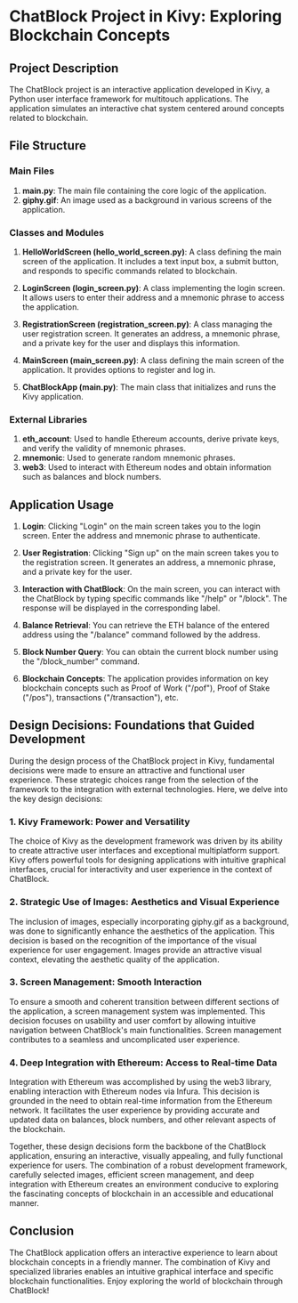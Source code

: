 # ChatBlock Project in Kivy: Exploring Blockchain Concepts

## Project Description

The ChatBlock project is an interactive application developed in Kivy, a Python user interface framework for multitouch applications. The application simulates an interactive chat system centered around concepts related to blockchain.

## File Structure

### Main Files

1.  **main.py**: The main file containing the core logic of the application.
2.  **giphy.gif**: An image used as a background in various screens of the application.

### Classes and Modules

1.  **HelloWorldScreen (hello_world_screen.py)**: A class defining the main screen of the application. It includes a text input box, a submit button, and responds to specific commands related to blockchain.
    
2.  **LoginScreen (login_screen.py)**: A class implementing the login screen. It allows users to enter their address and a mnemonic phrase to access the application.
    
3.  **RegistrationScreen (registration_screen.py)**: A class managing the user registration screen. It generates an address, a mnemonic phrase, and a private key for the user and displays this information.
    
4.  **MainScreen (main_screen.py)**: A class defining the main screen of the application. It provides options to register and log in.
    
5.  **ChatBlockApp (main.py)**: The main class that initializes and runs the Kivy application.
    

### External Libraries

1.  **eth_account**: Used to handle Ethereum accounts, derive private keys, and verify the validity of mnemonic phrases.
2.  **mnemonic**: Used to generate random mnemonic phrases.
3.  **web3**: Used to interact with Ethereum nodes and obtain information such as balances and block numbers.

## Application Usage

1.  **Login**: Clicking "Login" on the main screen takes you to the login screen. Enter the address and mnemonic phrase to authenticate.
    
2.  **User Registration**: Clicking "Sign up" on the main screen takes you to the registration screen. It generates an address, a mnemonic phrase, and a private key for the user.
    
3.  **Interaction with ChatBlock**: On the main screen, you can interact with the ChatBlock by typing specific commands like "/help" or "/block". The response will be displayed in the corresponding label.
    
4.  **Balance Retrieval**: You can retrieve the ETH balance of the entered address using the "/balance" command followed by the address.
    
5.  **Block Number Query**: You can obtain the current block number using the "/block_number" command.
    
6.  **Blockchain Concepts**: The application provides information on key blockchain concepts such as Proof of Work ("/pof"), Proof of Stake ("/pos"), transactions ("/transaction"), etc.
    

## Design Decisions: Foundations that Guided Development

During the design process of the ChatBlock project in Kivy, fundamental decisions were made to ensure an attractive and functional user experience. These strategic choices range from the selection of the framework to the integration with external technologies. Here, we delve into the key design decisions:

### 1. Kivy Framework: Power and Versatility

The choice of Kivy as the development framework was driven by its ability to create attractive user interfaces and exceptional multiplatform support. Kivy offers powerful tools for designing applications with intuitive graphical interfaces, crucial for interactivity and user experience in the context of ChatBlock.

### 2. Strategic Use of Images: Aesthetics and Visual Experience

The inclusion of images, especially incorporating giphy.gif as a background, was done to significantly enhance the aesthetics of the application. This decision is based on the recognition of the importance of the visual experience for user engagement. Images provide an attractive visual context, elevating the aesthetic quality of the application.

### 3. Screen Management: Smooth Interaction

To ensure a smooth and coherent transition between different sections of the application, a screen management system was implemented. This decision focuses on usability and user comfort by allowing intuitive navigation between ChatBlock's main functionalities. Screen management contributes to a seamless and uncomplicated user experience.

### 4. Deep Integration with Ethereum: Access to Real-time Data

Integration with Ethereum was accomplished by using the web3 library, enabling interaction with Ethereum nodes via Infura. This decision is grounded in the need to obtain real-time information from the Ethereum network. It facilitates the user experience by providing accurate and updated data on balances, block numbers, and other relevant aspects of the blockchain.

Together, these design decisions form the backbone of the ChatBlock application, ensuring an interactive, visually appealing, and fully functional experience for users. The combination of a robust development framework, carefully selected images, efficient screen management, and deep integration with Ethereum creates an environment conducive to exploring the fascinating concepts of blockchain in an accessible and educational manner.

## Conclusion

The ChatBlock application offers an interactive experience to learn about blockchain concepts in a friendly manner. The combination of Kivy and specialized libraries enables an intuitive graphical interface and specific blockchain functionalities. Enjoy exploring the world of blockchain through ChatBlock!